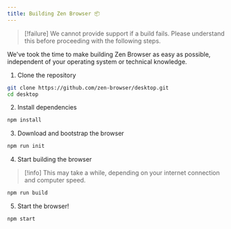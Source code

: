 ```yaml
---
title: Building Zen Browser 📦
---
```


> [!failure]
> We cannot provide support if a build fails. Please understand this before proceeding with the following steps.

We've took the time to make building Zen Browser as easy as possible, independent of your operating system or technical knowledge. 

1. Clone the repository

```bash
git clone https://github.com/zen-browser/desktop.git
cd desktop
```

2. Install dependencies

```bash
npm install
```

3. Download and bootstrap the browser

```bash
npm run init
```

4. Start building the browser

> [!info]
> This may take a while, depending on your internet connection and computer speed.

```bash
npm run build
```

5. Start the browser!

```bash
npm start
```